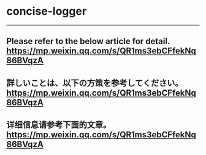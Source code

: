 # concise-logger
-------------------------------------------------
Please refer to the below article for detail.
https://mp.weixin.qq.com/s/QR1ms3ebCFfekNq86BVqzA
-------------------------------------------------
詳しいことは、以下の方策を参考してください。
https://mp.weixin.qq.com/s/QR1ms3ebCFfekNq86BVqzA
-------------------------------------------------
详细信息请参考下面的文章。
https://mp.weixin.qq.com/s/QR1ms3ebCFfekNq86BVqzA
-------------------------------------------------